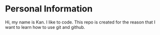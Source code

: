 # Personal Information
Hi, my name is Kan. I like to code. This repo is created for the reason that I want to learn how to use git and github.
